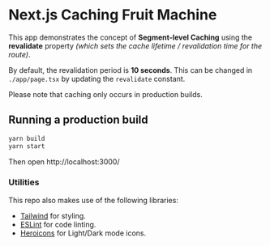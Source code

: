 # Next.js Caching Fruit Machine

This app demonstrates the concept of **Segment-level Caching** using the **revalidate** property *(which sets the cache
lifetime / revalidation time for the route)*.

By default, the revalidation period is **10 seconds**.  This can be changed in `./app/page.tsx` by updating the
`revalidate` constant.

Please note that caching only occurs in production builds.

## Running a production build

```bash
yarn build
yarn start
```

Then open http://localhost:3000/

### Utilities

This repo also makes use of the following libraries:

+ [Tailwind](https://tailwindcss.com/) for styling.
+ [ESLint](https://eslint.org/) for code linting.
+ [Heroicons](https://heroicons.com/) for Light/Dark mode icons.
